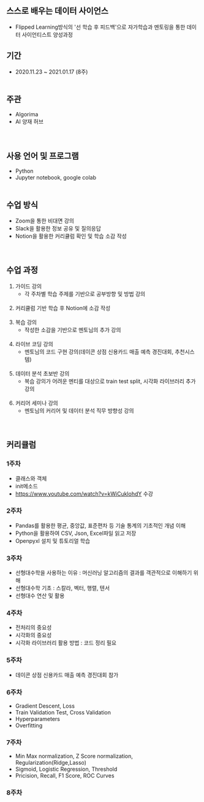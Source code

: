 ## 스스로 배우는 데이터 사이언스
- Flipped Learning방식의 '선 학습 후 피드백'으로 자가학습과 멘토링을 통한 데이터 사이언티스트 양성과정
## 기간
- 2020.11.23 ~ 2021.01.17 (8주)<br><br>
## 주관
- Algorima
- AI 양재 허브<br><br><br>

## 사용 언어 및 프로그램 
- Python 
- Jupyter notebook, google colab <br><br>

## 수업 방식
- Zoom을 통한 비대면 강의<br>
- Slack을 활용한 정보 공유 및 질의응답<br>
- Notion을 활용한 커리큘럼 확인 및 학습 소감 작성<br><br><br>

## 수업 과정
1. 가이드 강의
    - 각 주차별 학습 주제를 기반으로 공부방향 및 방법 강의<br><br>
2. 커리큘럼 기반 학습 후 Notion에 소감 작성<br><br>
3. 복습 강의 
    - 작성한 소감을 기반으로 멘토님의 추가 강의<br><br>
4. 라이브 코딩 강의 
    - 멘토님의 코드 구현 강의(데이콘 상점 신용카드 매출 예측 경진대회, 추천시스템)<br><br>
5. 데이터 분석 초보반 강의
    - 복습 강의가 어려운 멘티를 대상으로 train test split, 시각화 라이브러리 추가 강의<br><br>
6. 커리어 세미나 강의
    - 멘토님의 커리어 및 데이터 분석 직무 방향성 강의<br><br><br>


## 커리큘럼

### 1주차
- 클래스와 객체
- init메소드
- <https://www.youtube.com/watch?v=kWiCuklohdY> 수강

### 2주차
- Pandas를 활용한 평균, 중앙값, 표준편차 등 기술 통계의 기초적인 개념 이해
- Python을 활용하여 CSV, Json, Excel파일 읽고 저장
- Openpyxl 설치 및 튜토리얼 학습

### 3주차
- 선형대수학을 사용하는 이유 : 머신러닝 알고리즘의 결과를 객관적으로 이해하기 위해
- 선형대수학 기초 : 스칼라, 벡터, 행렬, 텐서
- 선형대수 연산 및 활용


### 4주차
- 전처리의 중요성
- 시각화의 중요성
- 시각화 라이브러리 활용 방법 : 코드 정리 필요 


### 5주차
- 데이콘 상점 신용카드 매출 예측 경진대회 참가


### 6주차
- Gradient Descent, Loss
- Train Validation Test, Cross Validation
- Hyperparameters
- Overfitting


### 7주차
- Min Max normalization, Z Score normalization, Regularization(Ridge,Lasso)
- Sigmoid, Logistic Regression, Threshold
- Pricision, Recall, F1 Score, ROC Curves

### 8주차 
